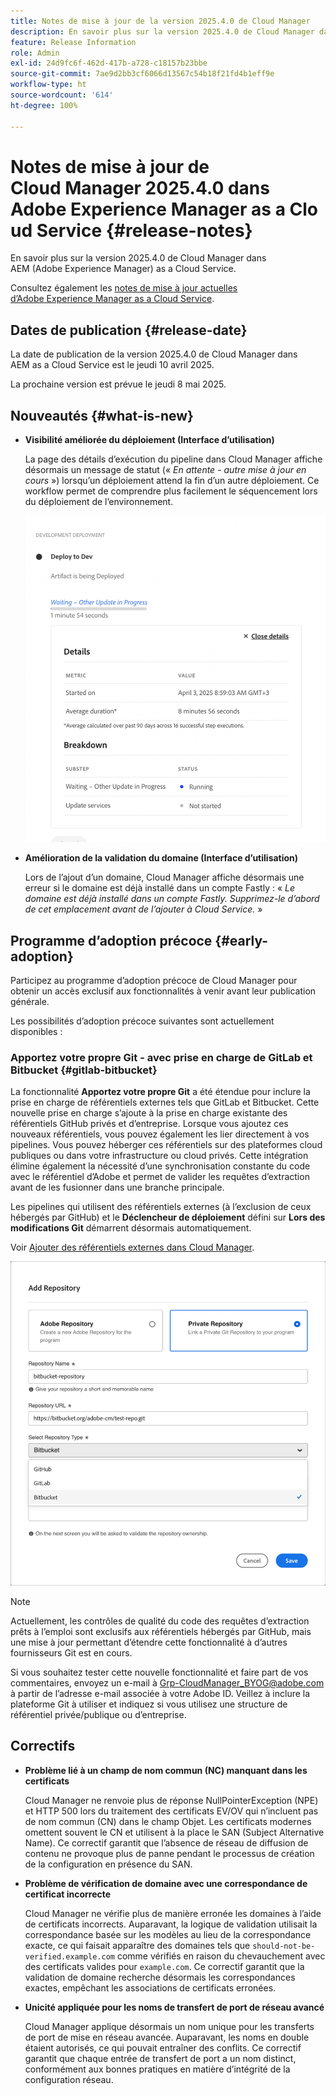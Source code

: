 ```yaml
---
title: Notes de mise à jour de la version 2025.4.0 de Cloud Manager
description: En savoir plus sur la version 2025.4.0 de Cloud Manager dans Adobe Experience Manager as a Cloud Service.
feature: Release Information
role: Admin
exl-id: 24d9fc6f-462d-417b-a728-c18157b23bbe
source-git-commit: 7ae9d2bb3cf6066d13567c54b18f21fd4b1eff9e
workflow-type: ht
source-wordcount: '614'
ht-degree: 100%

---
```


# Notes de mise à jour de Cloud Manager 2025.4.0 dans Adobe Experience Manager as a Cloud Service {#release-notes}

<!-- https://wiki.corp.adobe.com/display/DMSArchitecture/Cloud+Manager+2025.03.0+Release -->

En savoir plus sur la version 2025.4.0 de Cloud Manager dans AEM (Adobe Experience Manager) as a Cloud Service.


Consultez également les [notes de mise à jour actuelles d’Adobe Experience Manager as a Cloud Service](/help/release-notes/release-notes-cloud/release-notes-current.md).

## Dates de publication {#release-date}

La date de publication de la version 2025.4.0 de Cloud Manager dans AEM as a Cloud Service est le jeudi 10 avril 2025.

La prochaine version est prévue le jeudi 8 mai 2025.

## Nouveautés {#what-is-new}

* **Visibilité améliorée du déploiement (Interface d’utilisation)**

  La page des détails d’exécution du pipeline dans Cloud Manager affiche désormais un message de statut (« *En attente - autre mise à jour en cours* ») lorsqu’un déploiement attend la fin d’un autre déploiement. Ce workflow permet de comprendre plus facilement le séquencement lors du déploiement de l’environnement. <!-- CMGR-66890 -->

  ![Boîte de dialogue de déploiement de développement affichant les détails et la répartition](/help/implementing/cloud-manager/release-notes/assets/dev-deployment.png)

* **Amélioration de la validation du domaine (Interface d’utilisation)**

  Lors de l’ajout d’un domaine, Cloud Manager affiche désormais une erreur si le domaine est déjà installé dans un compte Fastly : « *Le domaine est déjà installé dans un compte Fastly. Supprimez-le d’abord de cet emplacement avant de l’ajouter à Cloud Service.* »

## Programme d’adoption précoce {#early-adoption}

Participez au programme d’adoption précoce de Cloud Manager pour obtenir un accès exclusif aux fonctionnalités à venir avant leur publication générale.

Les possibilités d’adoption précoce suivantes sont actuellement disponibles :

### Apportez votre propre Git - avec prise en charge de GitLab et Bitbucket {#gitlab-bitbucket}

<!-- BOTH CS & AMS -->

La fonctionnalité **Apportez votre propre Git** a été étendue pour inclure la prise en charge de référentiels externes tels que GitLab et Bitbucket. Cette nouvelle prise en charge s’ajoute à la prise en charge existante des référentiels GitHub privés et d’entreprise. Lorsque vous ajoutez ces nouveaux référentiels, vous pouvez également les lier directement à vos pipelines. Vous pouvez héberger ces référentiels sur des plateformes cloud publiques ou dans votre infrastructure ou cloud privés. Cette intégration élimine également la nécessité d’une synchronisation constante du code avec le référentiel d’Adobe et permet de valider les requêtes d’extraction avant de les fusionner dans une branche principale.

Les pipelines qui utilisent des référentiels externes (à l’exclusion de ceux hébergés par GitHub) et le **Déclencheur de déploiement** défini sur **Lors des modifications Git** démarrent désormais automatiquement.

Voir [Ajouter des référentiels externes dans Cloud Manager](/help/implementing/cloud-manager/managing-code/external-repositories.md).

![Boîte de dialogue Ajouter un référentiel](/help/implementing/cloud-manager/release-notes/assets/repositories-add-release-notes.png)

>[!NOTE]
>
>Actuellement, les contrôles de qualité du code des requêtes d’extraction prêts à l’emploi sont exclusifs aux référentiels hébergés par GitHub, mais une mise à jour permettant d’étendre cette fonctionnalité à d’autres fournisseurs Git est en cours.

Si vous souhaitez tester cette nouvelle fonctionnalité et faire part de vos commentaires, envoyez un e-mail à [Grp-CloudManager_BYOG@adobe.com](mailto:grp-cloudmanager_byog@adobe.com) à partir de l’adresse e-mail associée à votre Adobe ID. Veillez à inclure la plateforme Git à utiliser et indiquez si vous utilisez une structure de référentiel privée/publique ou d’entreprise.

<!--
### AEM Home {#aem-home}

AEM Home introduces a centralized starting point for managing content, assets, and sites within Adobe Experience Manager. Designed to deliver a personalized experience, AEM Home lets you navigate the AEM ecosystem seamlessly according to your roles and goals. Acting as a guide, it provides key insights and recommended actions to help you achieve your objectives efficiently. With a clear, persona-driven layout, AEM Home ensures quick access to essential tools, supporting a streamlined and effective experience across all AEM features.

Available to early adopters, AEM Home offers an optimized experience focused on improving workflows, prioritizing goals, and delivering results. Opting in lets you influence AEM Home's development by providing feedback that helps shape its future and enhances its value for the entire AEM community.

If you are interested in testing this new capability and sharing your feedback, send an email to [Grp-AemHome@adobe.com](mailto:Grp-AemHome@adobe.com) from your email address associated with your Adobe ID. Be sure to include the following information:

* The role that best fits your profile: Content author, Developer, Business owner, Admin, or Other (provide a description).
* Your primary AEM access surface: AEM Sites, AEM Assets, AEM Forms, Cloud Manager, or Other (provide a description). -->

## Correctifs

* **Problème lié à un champ de nom commun (NC) manquant dans les certificats**

  Cloud Manager ne renvoie plus de réponse NullPointerException (NPE) et HTTP 500 lors du traitement des certificats EV/OV qui n’incluent pas de nom commun (CN) dans le champ Objet. Les certificats modernes omettent souvent le CN et utilisent à la place le SAN (Subject Alternative Name). Ce correctif garantit que l’absence de réseau de diffusion de contenu ne provoque plus de panne pendant le processus de création de la configuration en présence du SAN. <!-- CMGR-67548 -->

* **Problème de vérification de domaine avec une correspondance de certificat incorrecte**

  Cloud Manager ne vérifie plus de manière erronée les domaines à l’aide de certificats incorrects. Auparavant, la logique de validation utilisait la correspondance basée sur les modèles au lieu de la correspondance exacte, ce qui faisait apparaître des domaines tels que `should-not-be-verified.example.com` comme vérifiés en raison du chevauchement avec des certificats valides pour `example.com`. Ce correctif garantit que la validation de domaine recherche désormais les correspondances exactes, empêchant les associations de certificats erronées. <!-- CMGR-67225 -->

* **Unicité appliquée pour les noms de transfert de port de réseau avancé**

  Cloud Manager applique désormais un nom unique pour les transferts de port de mise en réseau avancée. Auparavant, les noms en double étaient autorisés, ce qui pouvait entraîner des conflits. Ce correctif garantit que chaque entrée de transfert de port a un nom distinct, conformément aux bonnes pratiques en matière d’intégrité de la configuration réseau. <!-- CMGR-67082 -->


<!-- ## Known issues {#known-issues} -->

